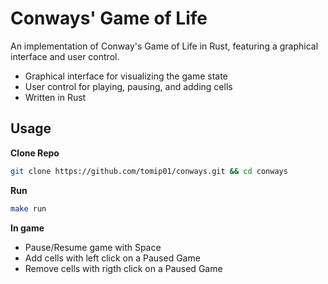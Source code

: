# Conways' Game of Life
An implementation of Conway's Game of Life in Rust, featuring a graphical interface and user control.

* Graphical interface for visualizing the game state
* User control for playing, pausing, and adding cells
* Written in Rust

## Usage
**Clone Repo**
```bash
git clone https://github.com/tomip01/conways.git && cd conways
```
**Run**
```bash
make run
```
**In game**
* Pause/Resume game with Space
* Add cells with left click on a Paused Game
* Remove cells with rigth click on a Paused Game
